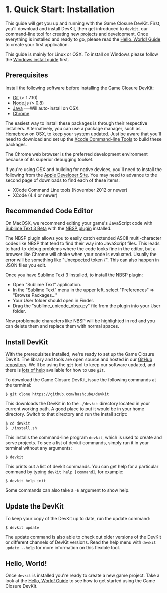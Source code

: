 # 1. Quick Start: Installation

This guide will get you up and running with the Game Closure
DevKit. First, you'll download and install DevKit, then get introduced
to `devkit`, our command-line tool for creating new projects
and development. Once everything is installed and ready
to go, please read the [Hello, World! Guide](../guide/hello-world.html)
to create your first application.

This guide is mainly for Linux or OSX.  To install on Windows please follow the [Windows install guide](../guide/windows-guide.html) first.

## Prerequisites

Install the following software before installing the Game Closure DevKit:

* [Git](http://git-scm.com) (> 1.7.10)
* [Node.js](http://nodejs.org) (> 0.8)
* [Java](http://www.oracle.com/technetwork/java/javase/downloads/index.html) ---Will auto-install on OSX.
* [Chrome](http://www.google.com/chrome)

The easiest way to install these packages is through their
respective installers. Alternatively, you can use a package
manager, such as [Homebrew](http://mxcl.github.com/homebrew/)
on OSX, to keep your system updated. Just be aware that
you'll need to download and set up the [Xcode Command-line Tools](https://developer.apple.com/xcode/)
to build these packages.

The Chrome web browser is the preferred development environment because of its superior debugging toolset.

If you're using OSX and building for native devices, you'll need to install the following from the [Apple Developer Site](https://developer.apple.com/downloads/).  You may need to advance to the second page of downloads to find each of these items:

* XCode Command Line tools (November 2012 or newer)
* XCode (4.4 or newer)

## Recommended Code Editor

On MacOSX, we recommend editing your game's JavaScript code with [Sublime Text 3 Beta](http://www.sublimetext.com/3) with the [NBSP plugin](https://github.com/possan/sublime_unicode_nbsp) installed.

The NBSP plugin allows you to easily catch extended ASCII multi-character codes like NBSP that tend to find their way into JavaScript files.  This leads to hard-to-debug problems where the code looks fine in the editor, but a browser like Chrome will choke when your code is evaluated.  Usually the error will be something like "Unexpected token {".  This can also happen in JSON files you edit.

Once you have Sublime Text 3 installed, to install the NBSP plugin:

+ Open "Sublime Text" application.
+ In the "Sublime Text" menu in the upper left, select "Preferences" => "Browse Packages…"
+ Your User folder should open in Finder.
+ Drag the "sublime_unicode_nbsp.py" file from the plugin into your User folder.

Now problematic characters like NBSP will be highlighted in red and you can delete them and replace them with normal spaces.

## Install DevKit

With the prerequisites installed, we're ready to set up the
Game Closure DevKit. The library and tools are open source and
hosted in our [GitHub repository](https://github.com/hashcube/devkit).
We'll be using the `git` tool to keep our software updated,
and there is [lots of help](https://help.github.com)
available for how to use `git`.

To download the Game Closure DevKit, issue the following
commands at the terminal:

~~~
$ git clone https://github.com/hashcube/devkit
~~~

This downloads the DevKit in to the `./devkit` directory located
in your current working path.  A good place to put it would be in your
home directory.  Switch to that directory and run the install script:

~~~
$ cd devkit
$ ./install.sh
~~~

This installs the command-line program `devkit`, which is used to
create and serve projects. To see a list of devkit commands,
simply run it in your terminal without any arguments:

~~~
$ devkit
~~~

This prints out a list of devkit commands. You can get
help for a particular command by typing `devkit help [command]`,
for example:

~~~
$ devkit help init
~~~

Some commands can also take a `-h` argument to show help.

## Update the DevKit

To keep your copy of the DevKit up to date, run the update command:

~~~
$ devkit update
~~~

The update command is also able to check out older versions of the DevKit or different channels of DevKit versions.  Read the help menu with `devkit update --help` for more information on this flexible tool.

## Hello, World!

Once `devkit` is installed you're ready to create a new game project.  Take a look at the [Hello, World! Guide](../guide/hello-world.html) to see how to get started using the Game Closure DevKit.

